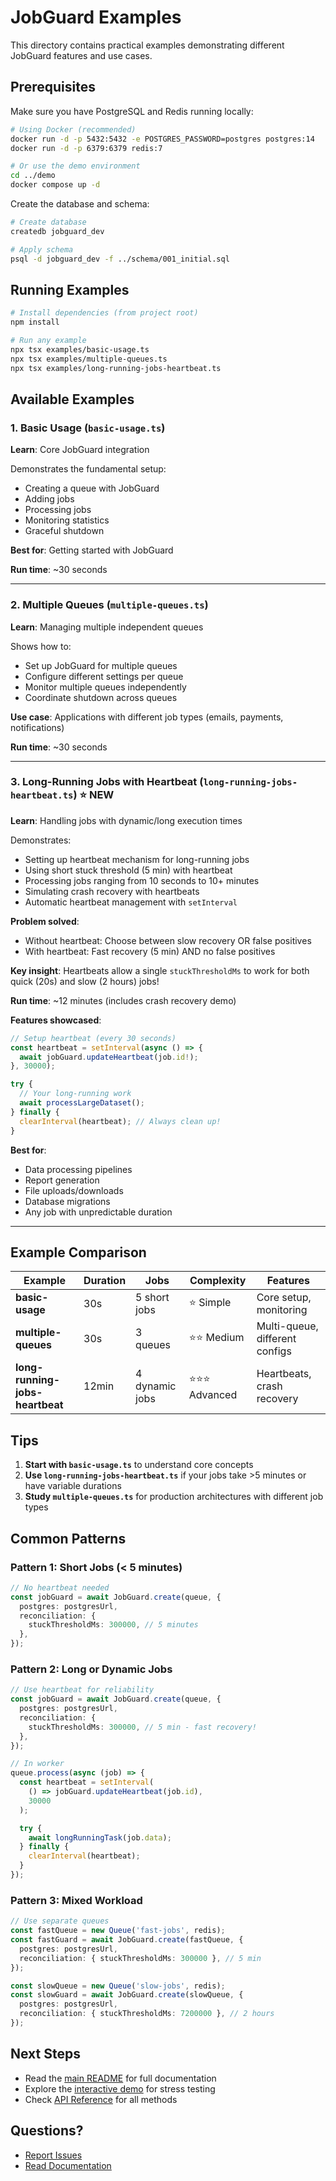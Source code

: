 # JobGuard Examples

This directory contains practical examples demonstrating different JobGuard features and use cases.

## Prerequisites

Make sure you have PostgreSQL and Redis running locally:

```bash
# Using Docker (recommended)
docker run -d -p 5432:5432 -e POSTGRES_PASSWORD=postgres postgres:14
docker run -d -p 6379:6379 redis:7

# Or use the demo environment
cd ../demo
docker compose up -d
```

Create the database and schema:

```bash
# Create database
createdb jobguard_dev

# Apply schema
psql -d jobguard_dev -f ../schema/001_initial.sql
```

## Running Examples

```bash
# Install dependencies (from project root)
npm install

# Run any example
npx tsx examples/basic-usage.ts
npx tsx examples/multiple-queues.ts
npx tsx examples/long-running-jobs-heartbeat.ts
```

## Available Examples

### 1. Basic Usage (`basic-usage.ts`)

**Learn**: Core JobGuard integration

Demonstrates the fundamental setup:
- Creating a queue with JobGuard
- Adding jobs
- Processing jobs
- Monitoring statistics
- Graceful shutdown

**Best for**: Getting started with JobGuard

**Run time**: ~30 seconds

---

### 2. Multiple Queues (`multiple-queues.ts`)

**Learn**: Managing multiple independent queues

Shows how to:
- Set up JobGuard for multiple queues
- Configure different settings per queue
- Monitor multiple queues independently
- Coordinate shutdown across queues

**Use case**: Applications with different job types (emails, payments, notifications)

**Run time**: ~30 seconds

---

### 3. Long-Running Jobs with Heartbeat (`long-running-jobs-heartbeat.ts`) ⭐ **NEW**

**Learn**: Handling jobs with dynamic/long execution times

Demonstrates:
- Setting up heartbeat mechanism for long-running jobs
- Using short stuck threshold (5 min) with heartbeat
- Processing jobs ranging from 10 seconds to 10+ minutes
- Simulating crash recovery with heartbeats
- Automatic heartbeat management with `setInterval`

**Problem solved**:
- Without heartbeat: Choose between slow recovery OR false positives
- With heartbeat: Fast recovery (5 min) AND no false positives

**Key insight**: Heartbeats allow a single `stuckThresholdMs` to work for both quick (20s) and slow (2 hours) jobs!

**Run time**: ~12 minutes (includes crash recovery demo)

**Features showcased**:
```typescript
// Setup heartbeat (every 30 seconds)
const heartbeat = setInterval(async () => {
  await jobGuard.updateHeartbeat(job.id!);
}, 30000);

try {
  // Your long-running work
  await processLargeDataset();
} finally {
  clearInterval(heartbeat); // Always clean up!
}
```

**Best for**:
- Data processing pipelines
- Report generation
- File uploads/downloads
- Database migrations
- Any job with unpredictable duration

---

## Example Comparison

| Example | Duration | Jobs | Complexity | Features |
|---------|----------|------|------------|----------|
| **basic-usage** | 30s | 5 short jobs | ⭐ Simple | Core setup, monitoring |
| **multiple-queues** | 30s | 3 queues | ⭐⭐ Medium | Multi-queue, different configs |
| **long-running-jobs-heartbeat** | 12min | 4 dynamic jobs | ⭐⭐⭐ Advanced | Heartbeats, crash recovery |

## Tips

1. **Start with `basic-usage.ts`** to understand core concepts
2. **Use `long-running-jobs-heartbeat.ts`** if your jobs take >5 minutes or have variable durations
3. **Study `multiple-queues.ts`** for production architectures with different job types

## Common Patterns

### Pattern 1: Short Jobs (< 5 minutes)
```typescript
// No heartbeat needed
const jobGuard = await JobGuard.create(queue, {
  postgres: postgresUrl,
  reconciliation: {
    stuckThresholdMs: 300000, // 5 minutes
  },
});
```

### Pattern 2: Long or Dynamic Jobs
```typescript
// Use heartbeat for reliability
const jobGuard = await JobGuard.create(queue, {
  postgres: postgresUrl,
  reconciliation: {
    stuckThresholdMs: 300000, // 5 min - fast recovery!
  },
});

// In worker
queue.process(async (job) => {
  const heartbeat = setInterval(
    () => jobGuard.updateHeartbeat(job.id),
    30000
  );

  try {
    await longRunningTask(job.data);
  } finally {
    clearInterval(heartbeat);
  }
});
```

### Pattern 3: Mixed Workload
```typescript
// Use separate queues
const fastQueue = new Queue('fast-jobs', redis);
const fastGuard = await JobGuard.create(fastQueue, {
  postgres: postgresUrl,
  reconciliation: { stuckThresholdMs: 300000 }, // 5 min
});

const slowQueue = new Queue('slow-jobs', redis);
const slowGuard = await JobGuard.create(slowQueue, {
  postgres: postgresUrl,
  reconciliation: { stuckThresholdMs: 7200000 }, // 2 hours
});
```

## Next Steps

- Read the [main README](../README.md) for full documentation
- Explore the [interactive demo](../demo/README.md) for stress testing
- Check [API Reference](../README.md#api-reference) for all methods

## Questions?

- [Report Issues](https://github.com/alexpota/jobguard/issues)
- [Read Documentation](../README.md)
